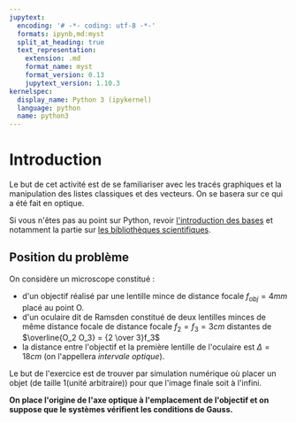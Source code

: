 ```yaml
---
jupytext:
  encoding: '# -*- coding: utf-8 -*-'
  formats: ipynb,md:myst
  split_at_heading: true
  text_representation:
    extension: .md
    format_name: myst
    format_version: 0.13
    jupytext_version: 1.10.3
kernelspec:
  display_name: Python 3 (ipykernel)
  language: python
  name: python3
---
```


# Introduction
Le but de cet activité est de se familiariser avec les tracés graphiques et la manipulation des listes classiques et des vecteurs. On se basera sur ce qui a été fait en optique.

Si vous n'êtes pas au point sur Python, revoir [l'introduction des bases](https://stanislas.edunao.com/mod/url/view.php?id=12821) et notamment la partie sur [les bibliothèques scientifiques](https://pcsi3physiquestan.github.io/intro_python/notebook/np_vecteurs.html).

## Position du problème
On considère un microscope constitué :
* d'un objectif réalisé par une lentille mince de distance focale $f_{obj} = 4mm$ placé au point O.
* d'un oculaire dit de Ramsden constitué de deux lentilles minces de même distance focale de distance focale $f_2 = f_3 = 3cm$ distantes de $\overline{O_2 O_3} = {2 \over 3}f_3$
* la distance entre l'objectif et la première lentille de l'oculaire est $\Delta = 18cm$ (on l'appellera _intervale optique_).

Le but de l'exercice est de trouver par simulation numérique où placer un objet (de taille 1(unité arbitraire)) pour que l'image finale soit à l'infini.

__On place l'origine de l'axe optique à l'emplacement de l'objectif et on suppose que le systèmes vérifient les conditions de Gauss.__
